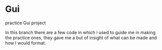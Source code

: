 # Gui
practice Gui project

In this branch there are a few code in which i used to guide me in making the practice ones, they gave me a but of insight of what can be made and how I would format.
